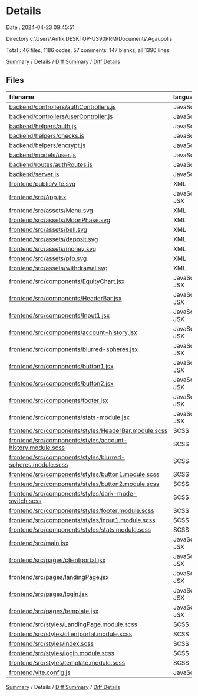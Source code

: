# Details

Date : 2024-04-23 09:45:51

Directory c:\\Users\\Antik.DESKTOP-US90PRM\\Documents\\Agaupolis

Total : 46 files,  1186 codes, 57 comments, 147 blanks, all 1390 lines

[Summary](results.md) / Details / [Diff Summary](diff.md) / [Diff Details](diff-details.md)

## Files
| filename | language | code | comment | blank | total |
| :--- | :--- | ---: | ---: | ---: | ---: |
| [backend/controllers/authControllers.js](/backend/controllers/authControllers.js) | JavaScript | 50 | 14 | 13 | 77 |
| [backend/controllers/userController.js](/backend/controllers/userController.js) | JavaScript | 20 | 1 | 3 | 24 |
| [backend/helpers/auth.js](/backend/helpers/auth.js) | JavaScript | 10 | 4 | 4 | 18 |
| [backend/helpers/checks.js](/backend/helpers/checks.js) | JavaScript | 42 | 7 | 8 | 57 |
| [backend/helpers/encrypt.js](/backend/helpers/encrypt.js) | JavaScript | 15 | 0 | 3 | 18 |
| [backend/models/user.js](/backend/models/user.js) | JavaScript | 12 | 0 | 4 | 16 |
| [backend/routes/authRoutes.js](/backend/routes/authRoutes.js) | JavaScript | 16 | 6 | 7 | 29 |
| [backend/server.js](/backend/server.js) | JavaScript | 20 | 5 | 6 | 31 |
| [frontend/public/vite.svg](/frontend/public/vite.svg) | XML | 1 | 0 | 0 | 1 |
| [frontend/src/App.jsx](/frontend/src/App.jsx) | JavaScript JSX | 19 | 0 | 3 | 22 |
| [frontend/src/assets/Menu.svg](/frontend/src/assets/Menu.svg) | XML | 9 | 0 | 1 | 10 |
| [frontend/src/assets/MoonPhase.svg](/frontend/src/assets/MoonPhase.svg) | XML | 16 | 0 | 1 | 17 |
| [frontend/src/assets/bell.svg](/frontend/src/assets/bell.svg) | XML | 9 | 0 | 1 | 10 |
| [frontend/src/assets/deposit.svg](/frontend/src/assets/deposit.svg) | XML | 9 | 0 | 1 | 10 |
| [frontend/src/assets/money.svg](/frontend/src/assets/money.svg) | XML | 9 | 0 | 1 | 10 |
| [frontend/src/assets/pfp.svg](/frontend/src/assets/pfp.svg) | XML | 9 | 0 | 1 | 10 |
| [frontend/src/assets/withdrawal.svg](/frontend/src/assets/withdrawal.svg) | XML | 9 | 0 | 1 | 10 |
| [frontend/src/components/EquityChart.jsx](/frontend/src/components/EquityChart.jsx) | JavaScript JSX | 78 | 0 | 6 | 84 |
| [frontend/src/components/HeaderBar.jsx](/frontend/src/components/HeaderBar.jsx) | JavaScript JSX | 24 | 0 | 2 | 26 |
| [frontend/src/components/Input1.jsx](/frontend/src/components/Input1.jsx) | JavaScript JSX | 16 | 0 | 2 | 18 |
| [frontend/src/components/account-history.jsx](/frontend/src/components/account-history.jsx) | JavaScript JSX | 49 | 0 | 5 | 54 |
| [frontend/src/components/blurred-spheres.jsx](/frontend/src/components/blurred-spheres.jsx) | JavaScript JSX | 6 | 0 | 1 | 7 |
| [frontend/src/components/button1.jsx](/frontend/src/components/button1.jsx) | JavaScript JSX | 8 | 0 | 2 | 10 |
| [frontend/src/components/button2.jsx](/frontend/src/components/button2.jsx) | JavaScript JSX | 8 | 0 | 2 | 10 |
| [frontend/src/components/footer.jsx](/frontend/src/components/footer.jsx) | JavaScript JSX | 25 | 0 | 2 | 27 |
| [frontend/src/components/stats-module.jsx](/frontend/src/components/stats-module.jsx) | JavaScript JSX | 16 | 0 | 2 | 18 |
| [frontend/src/components/styles/HeaderBar.module.scss](/frontend/src/components/styles/HeaderBar.module.scss) | SCSS | 59 | 0 | 4 | 63 |
| [frontend/src/components/styles/account-history.module.scss](/frontend/src/components/styles/account-history.module.scss) | SCSS | 19 | 0 | 1 | 20 |
| [frontend/src/components/styles/blurred-spheres.module.scss](/frontend/src/components/styles/blurred-spheres.module.scss) | SCSS | 7 | 0 | 0 | 7 |
| [frontend/src/components/styles/button1.module.scss](/frontend/src/components/styles/button1.module.scss) | SCSS | 25 | 0 | 2 | 27 |
| [frontend/src/components/styles/button2.module.scss](/frontend/src/components/styles/button2.module.scss) | SCSS | 16 | 0 | 0 | 16 |
| [frontend/src/components/styles/dark-mode-switch.scss](/frontend/src/components/styles/dark-mode-switch.scss) | SCSS | 0 | 0 | 1 | 1 |
| [frontend/src/components/styles/footer.module.scss](/frontend/src/components/styles/footer.module.scss) | SCSS | 59 | 0 | 3 | 62 |
| [frontend/src/components/styles/input1.module.scss](/frontend/src/components/styles/input1.module.scss) | SCSS | 28 | 0 | 1 | 29 |
| [frontend/src/components/styles/stats.module.scss](/frontend/src/components/styles/stats.module.scss) | SCSS | 40 | 0 | 4 | 44 |
| [frontend/src/main.jsx](/frontend/src/main.jsx) | JavaScript JSX | 12 | 0 | 2 | 14 |
| [frontend/src/pages/clientportal.jsx](/frontend/src/pages/clientportal.jsx) | JavaScript JSX | 55 | 0 | 2 | 57 |
| [frontend/src/pages/landingPage.jsx](/frontend/src/pages/landingPage.jsx) | JavaScript JSX | 47 | 7 | 8 | 62 |
| [frontend/src/pages/login.jsx](/frontend/src/pages/login.jsx) | JavaScript JSX | 42 | 9 | 4 | 55 |
| [frontend/src/pages/template.jsx](/frontend/src/pages/template.jsx) | JavaScript JSX | 11 | 0 | 2 | 13 |
| [frontend/src/styles/LandingPage.module.scss](/frontend/src/styles/LandingPage.module.scss) | SCSS | 76 | 3 | 5 | 84 |
| [frontend/src/styles/clientportal.module.scss](/frontend/src/styles/clientportal.module.scss) | SCSS | 52 | 0 | 6 | 58 |
| [frontend/src/styles/index.scss](/frontend/src/styles/index.scss) | SCSS | 30 | 0 | 6 | 36 |
| [frontend/src/styles/login.module.scss](/frontend/src/styles/login.module.scss) | SCSS | 73 | 0 | 8 | 81 |
| [frontend/src/styles/template.module.scss](/frontend/src/styles/template.module.scss) | SCSS | 25 | 0 | 4 | 29 |
| [frontend/vite.config.js](/frontend/vite.config.js) | JavaScript | 5 | 1 | 2 | 8 |

[Summary](results.md) / Details / [Diff Summary](diff.md) / [Diff Details](diff-details.md)